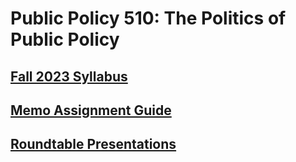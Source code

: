 # Public Policy 510: The Politics of Public Policy

## [Fall 2023 Syllabus](https://judgelord.github.io/PP510/syllabus-PP510-fall-2023.html)

## [Memo Assignment Guide](https://judgelord.github.io/PP510/memos.html)

## [Roundtable Presentations](https://judgelord.github.io/PP510/roundtables.html#/overview)
